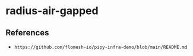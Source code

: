 # radius-air-gapped

## References

- `https://github.com/flomesh-io/pipy-infra-demo/blob/main/README.md`
